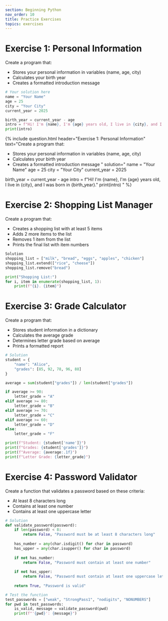 ```yaml
---
section: Beginning Python
nav_order: 10
title: Practice Exercises
topics: exercises
---
```


# Exercise 1: Personal Information

Create a program that:

- Stores your personal information in variables (name, age, city)
- Calculates your birth year
- Creates a formatted introduction message

```python
# Your solution here
name = "Your Name"
age = 25
city = "Your City"
current_year = 2025

birth_year = current_year - age
intro = f"Hi! I'm {name}, I'm {age} years old, I live in {city}, and I was born in {birth_year}."
print(intro)
```

{% include question.html header="Exercise 1: Personal Information" text="Create a program that:

- Stores your personal information in variables (name, age, city)
- Calculates your birth year
- Creates a formatted introduction message
" solution="
name = \"Your Name\"
age = 25
city = \"Your City\"
current_year = 2025

birth_year = current_year - age
intro = f\"Hi! I'm {name}, I'm {age} years old, I live in {city}, and I was born in {birth_year}.\"
print(intro)
" %}

# Exercise 2: Shopping List Manager

Create a program that:

- Creates a shopping list with at least 5 items
- Adds 2 more items to the list
- Removes 1 item from the list
- Prints the final list with item numbers

```python
Solution
shopping_list = ["milk", "bread", "eggs", "apples", "chicken"]
shopping_list.extend(["rice", "cheese"])
shopping_list.remove("bread")

print("Shopping List:")
for i, item in enumerate(shopping_list, 1):
    print(f"{i}. {item}")
```

# Exercise 3: Grade Calculator

Create a program that:

- Stores student information in a dictionary
- Calculates the average grade
- Determines letter grade based on average
- Prints a formatted report

```python
# Solution
student = {
    "name": "Alice",
    "grades": [85, 92, 78, 96, 88]
}

average = sum(student["grades"]) / len(student["grades"])

if average >= 90:
    letter_grade = "A"
elif average >= 80:
    letter_grade = "B"
elif average >= 70:
    letter_grade = "C"
elif average >= 60:
    letter_grade = "D"
else:
    letter_grade = "F"

print(f"Student: {student['name']}")
print(f"Grades: {student['grades']}")
print(f"Average: {average:.1f}")
print(f"Letter Grade: {letter_grade}")
```

# Exercise 4: Password Validator

Create a function that validates a password based on these criteria:

- At least 8 characters long
- Contains at least one number
- Contains at least one uppercase letter

```python
# Solution
def validate_password(password):
    if len(password) < 8:
        return False, "Password must be at least 8 characters long"
    
    has_number = any(char.isdigit() for char in password)
    has_upper = any(char.isupper() for char in password)
    
    if not has_number:
        return False, "Password must contain at least one number"
    
    if not has_upper:
        return False, "Password must contain at least one uppercase letter"
    
    return True, "Password is valid"

# Test the function
test_passwords = ["weak", "StrongPass1", "nodigits", "NONUMBERS"]
for pwd in test_passwords:
    is_valid, message = validate_password(pwd)
    print(f"'{pwd}': {message}")
```
